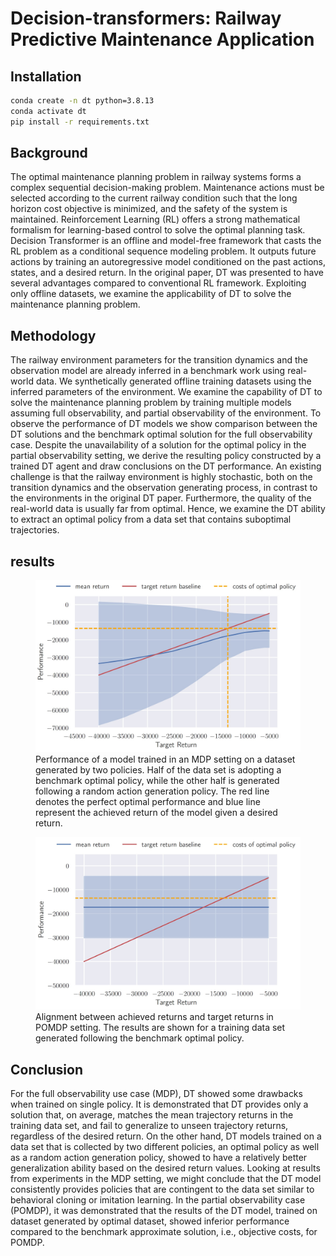 # Decision-transformers: Railway Predictive Maintenance Application

## Installation

```bash
conda create -n dt python=3.8.13
conda activate dt
pip install -r requirements.txt
```

## Background

The optimal maintenance planning problem in railway systems forms a complex sequential decision-making
problem. Maintenance actions must be selected according to the current railway condition such that the long
horizon cost objective is minimized, and the safety of the system is maintained. Reinforcement Learning (RL)
offers a strong mathematical formalism for learning-based control to solve the optimal planning task. Decision Transformer is an offline and model-free framework that casts the RL problem as a conditional sequence modeling problem. It outputs future actions by training an autoregressive model conditioned on the
past actions, states, and a desired return. In the original paper, DT was presented to have several advantages compared to conventional RL framework. Exploiting only offline datasets, we examine the applicability of DT to solve the maintenance planning problem.


## Methodology

The railway environment parameters for the transition dynamics and the observation model are already inferred in a benchmark work using real-world data. We synthetically generated offline training datasets using the inferred parameters of the environment. We examine the capability of DT to solve the maintenance planning problem by training multiple models assuming full observability, and partial observability of the environment. To observe the performance of DT models we show comparison between the DT solutions and the benchmark optimal solution for the full observability case. Despite the unavailability of a solution for the optimal policy in the partial observability setting, we derive the resulting policy constructed by a trained DT agent and draw conclusions on the DT performance. An existing challenge is that the railway environment is highly stochastic, both on the transition dynamics and the observation generating process, in contrast to the environments in the original DT paper. Furthermore, the quality of the real-world data is usually far from optimal. Hence, we examine the DT ability to extract an optimal policy from a data set that contains suboptimal trajectories.

## results

<figure>
    <img src="results/align_MDP_mixed.jpg" alt="Image 1" width="500" />
    <figcaption>Performance of a model trained in an MDP setting on a dataset generated by two policies. Half of the data set is adopting a benchmark optimal policy, while the other half is generated following a random action generation policy. The red line denotes the perfect optimal performance and blue line represent the achieved return of the model given a desired return.</figcaption>
</figure>
  
<figure>
    <img src="results/POMDP_optimal_perform.jpg" alt="Image 2" width="500" />
    <figcaption>Alignment between achieved returns and target returns in POMDP setting. The results are shown for a training data set generated following the benchmark optimal policy.</figcaption>
</figure>

## Conclusion

For the full observability use case (MDP), DT showed some drawbacks when trained on single policy. It is demonstrated that DT provides only a solution that, on average, matches the mean trajectory returns in the training data set, and fail to generalize to unseen trajectory returns, regardless of the desired return. On the other hand, DT models trained on a data set that is collected by two different policies, an optimal policy as well as a random action generation policy, showed to have a relatively better generalization ability based on the desired return values. Looking at results from experiments in the MDP setting, we might conclude that the DT model consistently provides policies that are contingent to the data set similar to behavioral cloning or imitation learning. In the partial observability case (POMDP), it was demonstrated that the results of the DT model, trained on dataset generated by optimal dataset, showed inferior performance compared to the benchmark approximate solution, i.e., objective costs, for POMDP. 


